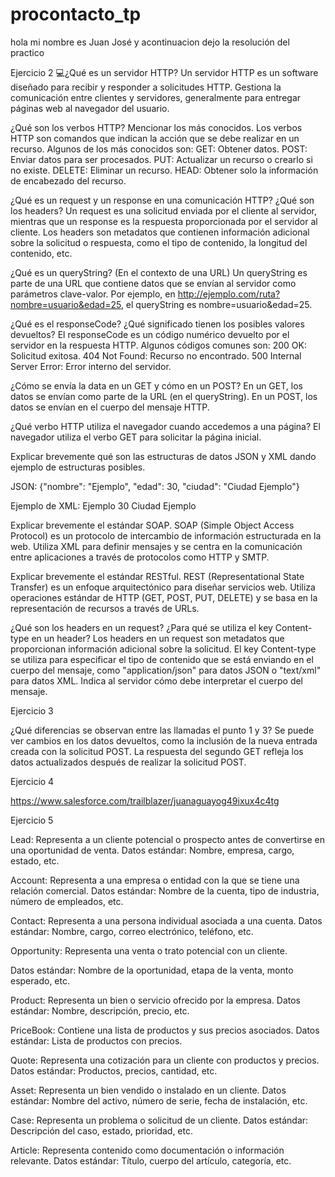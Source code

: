 # procontacto_tp

hola mi nombre es Juan José y acontinuacion dejo la resolución del practico


Ejercicio 2
💻¿Qué es un servidor HTTP?
Un servidor HTTP es un software diseñado para recibir y responder a solicitudes HTTP. Gestiona la comunicación entre clientes y servidores, generalmente para entregar páginas web al navegador del usuario.

¿Qué son los verbos HTTP? Mencionar los más conocidos.
Los verbos HTTP son comandos que indican la acción que se debe realizar en un recurso. Algunos de los más conocidos son:
GET: Obtener datos.
POST: Enviar datos para ser procesados.
PUT: Actualizar un recurso o crearlo si no existe.
DELETE: Eliminar un recurso.
HEAD: Obtener solo la información de encabezado del recurso.

¿Qué es un request y un response en una comunicación HTTP? ¿Qué son los headers?
Un request es una solicitud enviada por el cliente al servidor, mientras que un response es la respuesta proporcionada por el servidor al cliente. Los headers son metadatos que contienen información adicional sobre la solicitud o respuesta, como el tipo de contenido, la longitud del contenido, etc.

¿Qué es un queryString? (En el contexto de una URL)
Un queryString es parte de una URL que contiene datos que se envían al servidor como parámetros clave-valor. Por ejemplo, en http://ejemplo.com/ruta?nombre=usuario&edad=25, el queryString es nombre=usuario&edad=25.

¿Qué es el responseCode? ¿Qué significado tienen los posibles valores devueltos?
El responseCode es un código numérico devuelto por el servidor en la respuesta HTTP. Algunos códigos comunes son:
200 OK: Solicitud exitosa.
404 Not Found: Recurso no encontrado.
500 Internal Server Error: Error interno del servidor.

¿Cómo se envía la data en un GET y cómo en un POST?
En un GET, los datos se envían como parte de la URL (en el queryString). En un POST, los datos se envían en el cuerpo del mensaje HTTP.

¿Qué verbo HTTP utiliza el navegador cuando accedemos a una página?
El navegador utiliza el verbo GET para solicitar la página inicial.

Explicar brevemente qué son las estructuras de datos JSON y XML dando ejemplo de estructuras posibles.

JSON: {"nombre": "Ejemplo", "edad": 30, "ciudad": "Ciudad Ejemplo"}

Ejemplo de XML:
<persona>
  <nombre>Ejemplo</nombre>
  <edad>30</edad>
  <ciudad>Ciudad Ejemplo</ciudad>
</persona>

Explicar brevemente el estándar SOAP.
SOAP (Simple Object Access Protocol) es un protocolo de intercambio de información estructurada en la web. Utiliza XML para definir mensajes y se centra en la comunicación entre aplicaciones a través de protocolos como HTTP y SMTP.

Explicar brevemente el estándar RESTful.
REST (Representational State Transfer) es un enfoque arquitectónico para diseñar servicios web. Utiliza operaciones estándar de HTTP (GET, POST, PUT, DELETE) y se basa en la representación de recursos a través de URLs.

¿Qué son los headers en un request? ¿Para qué se utiliza el key Content-type en un header?
Los headers en un request son metadatos que proporcionan información adicional sobre la solicitud. El key Content-type se utiliza para especificar el tipo de contenido que se está enviando en el cuerpo del mensaje, como "application/json" para datos JSON o "text/xml" para datos XML. Indica al servidor cómo debe interpretar el cuerpo del mensaje.


Ejercicio 3


¿Qué diferencias se observan entre las llamadas el punto 1 y 3?
Se puede ver cambios en los datos devueltos, como la inclusión de la nueva entrada creada con la solicitud POST. La respuesta del segundo GET refleja los datos actualizados después de realizar la solicitud POST.

Ejercicio 4

https://www.salesforce.com/trailblazer/juanaguayog49ixux4c4tg

Ejercicio 5

Lead: Representa a un cliente potencial o prospecto antes de convertirse en una oportunidad de venta.
Datos estándar: Nombre, empresa, cargo, estado, etc.

Account: Representa a una empresa o entidad con la que se tiene una relación comercial.
Datos estándar: Nombre de la cuenta, tipo de industria, número de empleados, etc.

Contact: Representa a una persona individual asociada a una cuenta.
Datos estándar: Nombre, cargo, correo electrónico, teléfono, etc.

Opportunity: Representa una venta o trato potencial con un cliente.

Datos estándar: Nombre de la oportunidad, etapa de la venta, monto esperado, etc.

Product: Representa un bien o servicio ofrecido por la empresa.
Datos estándar: Nombre, descripción, precio, etc.

PriceBook: Contiene una lista de productos y sus precios asociados.
Datos estándar: Lista de productos con precios.

Quote: Representa una cotización para un cliente con productos y precios.
Datos estándar: Productos, precios, cantidad, etc.

Asset: Representa un bien vendido o instalado en un cliente.
Datos estándar: Nombre del activo, número de serie, fecha de instalación, etc.

Case: Representa un problema o solicitud de un cliente.
Datos estándar: Descripción del caso, estado, prioridad, etc.

Article: Representa contenido como documentación o información relevante.
Datos estándar: Título, cuerpo del artículo, categoría, etc.

<mxfile host="app.diagrams.net" modified="2023-12-29T21:00:55.600Z" agent="Mozilla/5.0 (Macintosh; Intel Mac OS X 10_15_7) AppleWebKit/537.36 (KHTML, like Gecko) Chrome/120.0.0.0 Safari/537.36" etag="vTKJMYfgmb2_BqRVeMv8" version="22.1.16" type="github">
  <diagram name="Página-1" id="baaax6Z8dfIzUIeogOmC">
    <mxGraphModel dx="954" dy="606" grid="1" gridSize="10" guides="1" tooltips="1" connect="1" arrows="1" fold="1" page="1" pageScale="1" pageWidth="827" pageHeight="1169" math="0" shadow="0">
      <root>
        <mxCell id="0" />
        <mxCell id="1" parent="0" />
        <mxCell id="uoC-D4_zJCUfr7f5D_ew-11" style="edgeStyle=orthogonalEdgeStyle;rounded=0;orthogonalLoop=1;jettySize=auto;html=1;exitX=0.5;exitY=1;exitDx=0;exitDy=0;" edge="1" parent="1" source="uoC-D4_zJCUfr7f5D_ew-1" target="uoC-D4_zJCUfr7f5D_ew-6">
          <mxGeometry relative="1" as="geometry" />
        </mxCell>
        <mxCell id="uoC-D4_zJCUfr7f5D_ew-12" value="" style="edgeStyle=orthogonalEdgeStyle;rounded=0;orthogonalLoop=1;jettySize=auto;html=1;" edge="1" parent="1" source="uoC-D4_zJCUfr7f5D_ew-1" target="uoC-D4_zJCUfr7f5D_ew-8">
          <mxGeometry relative="1" as="geometry" />
        </mxCell>
        <mxCell id="uoC-D4_zJCUfr7f5D_ew-1" value="ACCOUNT" style="rounded=1;whiteSpace=wrap;html=1;" vertex="1" parent="1">
          <mxGeometry x="110" y="70" width="120" height="60" as="geometry" />
        </mxCell>
        <mxCell id="uoC-D4_zJCUfr7f5D_ew-14" style="edgeStyle=orthogonalEdgeStyle;rounded=0;orthogonalLoop=1;jettySize=auto;html=1;exitX=0.5;exitY=1;exitDx=0;exitDy=0;entryX=0.5;entryY=0;entryDx=0;entryDy=0;" edge="1" parent="1" source="uoC-D4_zJCUfr7f5D_ew-2" target="uoC-D4_zJCUfr7f5D_ew-5">
          <mxGeometry relative="1" as="geometry" />
        </mxCell>
        <mxCell id="uoC-D4_zJCUfr7f5D_ew-2" value="LEAD" style="rounded=1;whiteSpace=wrap;html=1;" vertex="1" parent="1">
          <mxGeometry x="300" y="178" width="120" height="60" as="geometry" />
        </mxCell>
        <mxCell id="uoC-D4_zJCUfr7f5D_ew-3" value="ASSET" style="rounded=1;whiteSpace=wrap;html=1;" vertex="1" parent="1">
          <mxGeometry x="110" y="393" width="120" height="60" as="geometry" />
        </mxCell>
        <mxCell id="uoC-D4_zJCUfr7f5D_ew-4" value="OPPORTUNITY" style="rounded=1;whiteSpace=wrap;html=1;" vertex="1" parent="1">
          <mxGeometry x="110" y="178" width="120" height="60" as="geometry" />
        </mxCell>
        <mxCell id="uoC-D4_zJCUfr7f5D_ew-5" value="PRODUCT" style="rounded=1;whiteSpace=wrap;html=1;" vertex="1" parent="1">
          <mxGeometry x="300" y="285" width="120" height="60" as="geometry" />
        </mxCell>
        <mxCell id="uoC-D4_zJCUfr7f5D_ew-6" value="CASE" style="rounded=1;whiteSpace=wrap;html=1;" vertex="1" parent="1">
          <mxGeometry x="110" y="500" width="120" height="60" as="geometry" />
        </mxCell>
        <mxCell id="uoC-D4_zJCUfr7f5D_ew-7" value="PRICEBOOK" style="rounded=1;whiteSpace=wrap;html=1;" vertex="1" parent="1">
          <mxGeometry x="490" y="70" width="120" height="60" as="geometry" />
        </mxCell>
        <mxCell id="uoC-D4_zJCUfr7f5D_ew-8" value="CONTACT" style="rounded=1;whiteSpace=wrap;html=1;" vertex="1" parent="1">
          <mxGeometry x="300" y="70" width="120" height="60" as="geometry" />
        </mxCell>
        <mxCell id="uoC-D4_zJCUfr7f5D_ew-9" value="QUOTE" style="rounded=1;whiteSpace=wrap;html=1;" vertex="1" parent="1">
          <mxGeometry x="110" y="285" width="120" height="60" as="geometry" />
        </mxCell>
        <mxCell id="uoC-D4_zJCUfr7f5D_ew-13" style="edgeStyle=orthogonalEdgeStyle;rounded=0;orthogonalLoop=1;jettySize=auto;html=1;" edge="1" parent="1" source="uoC-D4_zJCUfr7f5D_ew-8">
          <mxGeometry relative="1" as="geometry">
            <mxPoint x="360" y="180" as="targetPoint" />
          </mxGeometry>
        </mxCell>
      </root>
    </mxGraphModel>
  </diagram>
</mxfile>
